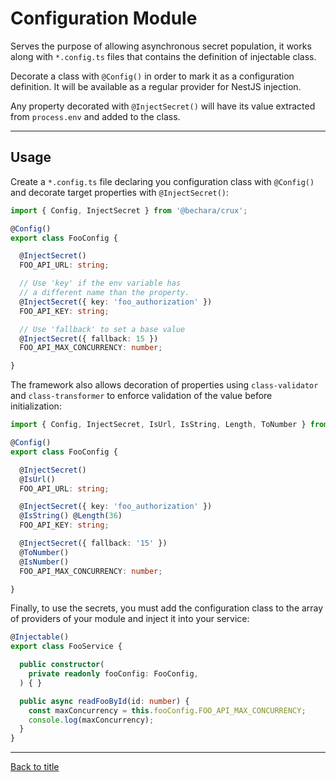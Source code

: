 # Configuration Module

Serves the purpose of allowing asynchronous secret population, it works along with `*.config.ts` files that contains the definition of injectable class.

Decorate a class with `@Config()` in order to mark it as a configuration definition. It will be available as a regular provider for NestJS injection.

Any property decorated with `@InjectSecret()` will have its value extracted from `process.env` and added to the class.

---

## Usage

Create a `*.config.ts` file declaring you configuration class with `@Config()` and decorate target properties with `@InjectSecret()`:

```ts
import { Config, InjectSecret } from '@bechara/crux';

@Config()
export class FooConfig {

  @InjectSecret()
  FOO_API_URL: string;

  // Use 'key' if the env variable has
  // a different name than the property.
  @InjectSecret({ key: 'foo_authorization' })
  FOO_API_KEY: string;

  // Use 'fallback' to set a base value
  @InjectSecret({ fallback: 15 })
  FOO_API_MAX_CONCURRENCY: number;

}
```

The framework also allows decoration of properties using `class-validator` and `class-transformer` to enforce validation of the value before initialization:

```ts
import { Config, InjectSecret, IsUrl, IsString, Length, ToNumber } from '@bechara/crux';

@Config()
export class FooConfig {

  @InjectSecret()
  @IsUrl()
  FOO_API_URL: string;

  @InjectSecret({ key: 'foo_authorization' })
  @IsString() @Length(36)
  FOO_API_KEY: string;

  @InjectSecret({ fallback: '15' })
  @ToNumber()
  @IsNumber()
  FOO_API_MAX_CONCURRENCY: number;

}
```

Finally, to use the secrets, you must add the configuration class to the array of providers of your module and inject it into your service:

```ts
@Injectable()
export class FooService {

  public constructor(
    private readonly fooConfig: FooConfig,
  ) { }

  public async readFooById(id: number) {
    const maxConcurrency = this.fooConfig.FOO_API_MAX_CONCURRENCY;
    console.log(maxConcurrency);
  }
}
```

---

[Back to title](../../README.md)
